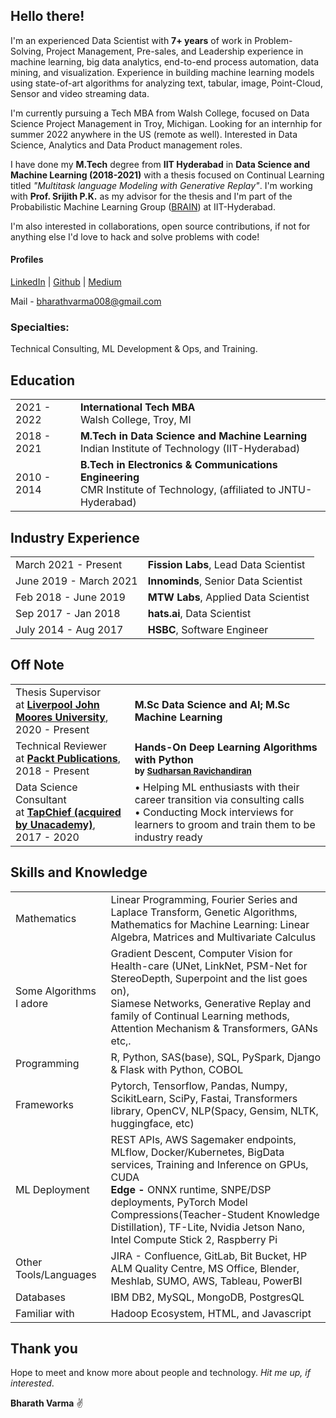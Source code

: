 ## Hello there!


I'm an experienced Data Scientist with **7+ years** of work in Problem-Solving, Project Management, Pre-sales, and Leadership experience in machine learning, big data analytics, end-to-end process automation, data mining, and visualization. Experience in building machine learning models using state-of-art algorithms for analyzing text, tabular, image, Point-Cloud, Sensor and video streaming data.

I'm currently pursuing a Tech MBA from Walsh College, focused on Data Science Project Management in Troy, Michigan. Looking for an internhip for summer 2022 anywhere in the US (remote as well). Interested in Data Science, Analytics and Data Product management roles. 

I have done my **M.Tech** degree from **IIT Hyderabad** in **Data Science and Machine Learning (2018-2021)** with a thesis focused on Continual Learning titled _"Multitask language Modeling with Generative Replay"_. I'm working with **Prof. Srijith P.K.** as my advisor for the thesis and I'm part of the Probabilistic Machine Learning Group ([BRAIN](https://sites.google.com/view/brainiith/home)) at IIT-Hyderabad.

I'm also interested in collaborations, open source contributions, if not for anything else I'd love to hack and solve problems with code!


#### Profiles
[LinkedIn](https://www.linkedin.com/in/bharathvarma/)  |  [Github](https://github.com/bharathvarma008)  |  [Medium](https://medium.com/@bharathvarma)

Mail - bharathvarma008@gmail.com

### Specialties:

Technical Consulting, ML Development & Ops, and Training.


## <i class="fa fa-chevron-right"></i> Education
<table class="table table-hover">
  <tr>
    <td class="col-md-3">2021 - 2022</td>
    <td>
        <strong>International Tech MBA</strong>
        <br>
      Walsh College, Troy, MI
    </td>
  </tr>
  <tr>
    <td class="col-md-3">2018 - 2021</td>
    <td>
        <strong>M.Tech in Data Science and Machine Learning</strong>
        <br>
      Indian Institute of Technology (IIT-Hyderabad)
    </td>
  </tr>
  <tr>
    <td class="col-md-3">2010 - 2014</td>
    <td>
        <strong>B.Tech in Electronics & Communications Engineering</strong>
        <br>
      CMR Institute of Technology, (affiliated to JNTU-Hyderabad)
    </td>
  </tr>
</table>


## <i class="fa fa-chevron-right"></i> Industry Experience

<table class="table table-hover">
<tr>
  <td class='col-md-3'>March 2021 - Present</td>
  <td><strong>Fission Labs</strong>, Lead Data Scientist</td>
</tr>
<tr>
  <td class='col-md-3'>June 2019 - March 2021</td>
  <td><strong>Innominds</strong>, Senior Data Scientist</td>
</tr>
<tr>
  <td class='col-md-3'>Feb 2018 - June 2019</td>
  <td><strong>MTW Labs</strong>, Applied Data Scientist</td>
</tr>
<tr>
  <td class='col-md-3'>Sep 2017 - Jan 2018</td>
  <td><strong>hats.ai</strong>, Data Scientist</td>
</tr>
<tr>
  <td class='col-md-3'>July 2014 - Aug 2017</td>
  <td><strong>HSBC</strong>, Software Engineer</td>
</tr>
</table>


## <i class="fa fa-chevron-right"></i> Off Note

<table class="table table-hover">

<tr>
<td class="col-md-3">Thesis Supervisor<br>at <b><a href="https://www.ljmu.ac.uk/">Liverpool John Moores University</a></b>,<br> 2020 - Present</td>
<td>
  <strong>M.Sc Data Science and AI; M.Sc Machine Learning</strong>
</td>
</tr>

<tr>
<td class="col-md-3">Technical Reviewer<br>at <b><a href="https://www.packtpub.com/">Packt Publications</a></b>,<br> 2018 - Present</td>
<td>
  <strong>Hands-On Deep Learning Algorithms with Python</strong>
  <br>
  <small><b>by <a href="https://www.packtpub.com/authors/sudharsan-ravichandiran">Sudharsan Ravichandiran</a></b></small>
</td>
</tr>

<tr>
<td class="col-md-3">Data Science Consultant<br>at <b><a href="https://www.tapchief.com/">TapChief (acquired by Unacademy)</a></b>,<br> 2017 - 2020</td>
<td>
  • Helping ML enthusiasts with their career transition via consulting calls <br>
  • Conducting Mock interviews for learners to groom and train them to be industry ready <br>
</td>
</tr>
</table>


## <i class="fa fa-chevron-right"></i> Skills and Knowledge

<table class="table table-hover">
<tr>
  <td class='col-md-2'>Mathematics</td>
  <td markdown="1">
Linear Programming, Fourier Series and Laplace Transform, Genetic Algorithms, Mathematics for Machine Learning: Linear Algebra, Matrices and Multivariate Calculus
  </td>
</tr>
<tr>
  <td class='col-md-2'>Some Algorithms I adore</td>
  <td markdown="1">
Gradient Descent, Computer Vision for Health-care (UNet, LinkNet, PSM-Net for StereoDepth, Superpoint and the list goes on),<br>
Siamese Networks, Generative Replay and family of Continual Learning methods, Attention Mechanism & Transformers, GANs etc,.
  </td>
</tr>
<tr>
  <td class='col-md-2'>Programming</td>
  <td markdown="1">R, Python, SAS(base), SQL, PySpark, Django & Flask with Python, COBOL
  </td>
</tr>
<tr>
  <td class='col-md-2'>Frameworks</td>
  <td markdown="1">Pytorch, Tensorflow, Pandas, Numpy, ScikitLearn, SciPy, Fastai, Transformers library, OpenCV, NLP(Spacy, Gensim, NLTK, huggingface, etc)
  </td>
</tr>
<tr>
  <td class='col-md-2'>ML Deployment</td>
  <td markdown="1">REST APIs, AWS Sagemaker endpoints, MLflow, Docker/Kubernetes, BigData services, Training and Inference on GPUs, CUDA<br>
<strong>Edge - </strong> ONNX runtime, SNPE/DSP deployments, PyTorch Model Compressions(Teacher-Student Knowledge Distillation), TF-Lite, Nvidia Jetson Nano, Intel Compute Stick 2, Raspberry Pi
  </td>
</tr>
<tr>
  <td class='col-md-2'>Other Tools/Languages</td>
  <td markdown="1">JIRA - Confluence, GitLab, Bit Bucket, HP ALM Quality Centre, MS Office, Blender, Meshlab, SUMO, AWS, Tableau, PowerBI
  </td>
</tr>
<tr>
  <td class='col-md-2'>Databases</td>
  <td markdown="1">
IBM DB2, MySQL, MongoDB, PostgresQL
  </td>
</tr>
<tr>
  <td class='col-md-2'>Familiar with</td>
  <td markdown="1">Hadoop Ecosystem, HTML, and Javascript
  </td>
</tr>
</table>



## Thank you 

   Hope to meet and know more about people and technology. _Hit me up, if interested_.

**Bharath Varma** ✌
